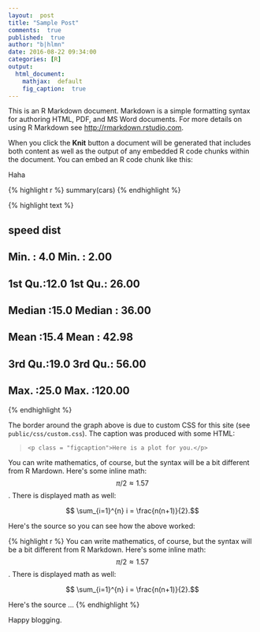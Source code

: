 ```yaml
---
layout:  post
title: "Sample Post"
comments:  true
published:  true
author: "b|hlmn"
date: 2016-08-22 09:34:00
categories: [R]
output:
  html_document:
    mathjax:  default
    fig_caption:  true
---
```





This is an R Markdown document. Markdown is a simple formatting syntax for authoring HTML, PDF, and MS Word documents. For more details on using R Markdown see <http://rmarkdown.rstudio.com>.

When you click the **Knit** button a document will be generated that includes both content as well as the output of any embedded R code chunks within the document. You can embed an R code chunk like this:


Haha


{% highlight r %}
summary(cars)
{% endhighlight %}



{% highlight text %}
##      speed           dist       
##  Min.   : 4.0   Min.   :  2.00  
##  1st Qu.:12.0   1st Qu.: 26.00  
##  Median :15.0   Median : 36.00  
##  Mean   :15.4   Mean   : 42.98  
##  3rd Qu.:19.0   3rd Qu.: 56.00  
##  Max.   :25.0   Max.   :120.00
{% endhighlight %}

The border around the graph above is due to custom CSS for this site (see `public/css/custom.css`).  The caption was produced with some HTML:

> `<p class = "figcaption">Here is a plot for you.</p>`

You can write mathematics, of course, but the syntax will be a bit different from R Mardown.  Here's some inline math:  $$ \pi/2 \approx 1.57 $$.  There is displayed math as well:

$$ \sum_{i=1}^{n} i = \frac{n(n+1)}{2}.$$

Here's the source so you can see how the above worked:


{% highlight r %}
You can write mathematics, of course, but the syntax will be a bit different from R Markdown.  Here's some inline math:  $$ \pi/2 \approx 1.57 $$.  There is displayed math as well:

$$ \sum_{i=1}^{n} i = \frac{n(n+1)}{2}.$$

Here's the source ...
{% endhighlight %}

Happy blogging.
